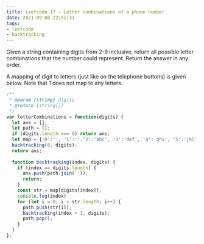 ```yaml
---
title: Leetcode 17 - Letter combinations of a phone number
date: 2021-09-08 22:51:31
tags:
- leetcode
- backtracking
---
```

Given a string containing digits from 2-9 inclusive, return all possible letter combinations that the number could represent. Return the answer in any order.

A mapping of digit to letters (just like on the telephone buttons) is given below. Note that 1 does not map to any letters.

```javascript
/**
 * @param {string} digits
 * @return {string[]}
 */
var letterCombinations = function(digits) {
  let ans = [];
  let path = [];
  if (digits.length === 0) return ans;
  let map = {'0':'', '1':'','2':'abc', '3':'def', '4':'ghi', '5':'jkl', '6':'mno', '7':'pqrs', '8':'tuv', '9':'wxyz'};
  backtracking(0, digits);
  return ans;
  
  function backtracking(index, digits) {
    if (index == digits.length) {
      ans.push(path.join(''));
      return;
    }
    const str = map[digits[index]];
    console.log(index)
    for (let i = 0; i < str.length; i++) {
      path.push(str[i]);
      backtracking(index + 1, digits);
      path.pop();
    }
  }
};
```
